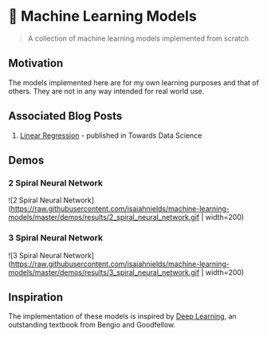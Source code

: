 # 🤖 Machine Learning Models
> A collection of machine learning models implemented from scratch

## Motivation
The models implemented here are for my own learning purposes and that of others. They are not in any way intended for real world use.

## Associated Blog Posts
1. [Linear Regression](https://towardsdatascience.com/linear-regression-from-scratch-977cd3a1db16) - published in Towards Data Science

## Demos

### 2 Spiral Neural Network
![2 Spiral Neural Network](https://raw.githubusercontent.com/isaiahnields/machine-learning-models/master/demos/results/2_spiral_neural_network.gif | width=200)

### 3 Spiral Neural Network
![3 Spiral Neural Network](https://raw.githubusercontent.com/isaiahnields/machine-learning-models/master/demos/results/3_spiral_neural_network.gif | width=200)

## Inspiration
The implementation of these models is inspired by [Deep Learning](https://www.deeplearningbook.org/), an outstanding textbook from Bengio and Goodfellow.
